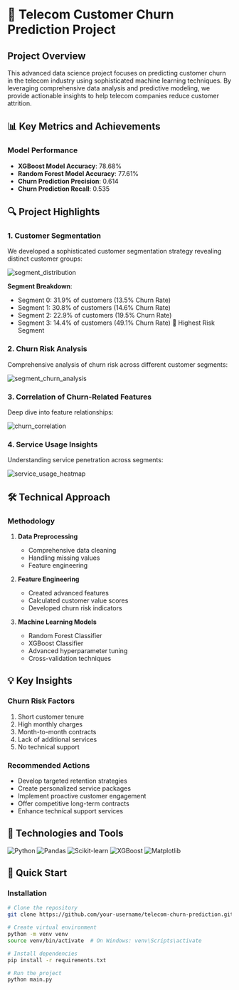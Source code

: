# 🚀 Telecom Customer Churn Prediction Project

## Project Overview

This advanced data science project focuses on predicting customer churn in the telecom industry using sophisticated machine learning techniques. By leveraging comprehensive data analysis and predictive modeling, we provide actionable insights to help telecom companies reduce customer attrition.


## 📊 Key Metrics and Achievements

### Model Performance
- **XGBoost Model Accuracy**: 78.68%
- **Random Forest Model Accuracy**: 77.61%
- **Churn Prediction Precision**: 0.614
- **Churn Prediction Recall**: 0.535

## 🔍 Project Highlights

### 1. Customer Segmentation
We developed a sophisticated customer segmentation strategy revealing distinct customer groups:

![segment_distribution](https://github.com/user-attachments/assets/661816be-94a3-44e8-a5f1-c0f663a316e7)


**Segment Breakdown**:
- Segment 0: 31.9% of customers (13.5% Churn Rate)
- Segment 1: 30.8% of customers (14.6% Churn Rate)
- Segment 2: 22.9% of customers (19.5% Churn Rate)
- Segment 3: 14.4% of customers (49.1% Churn Rate) 🚨 Highest Risk Segment

### 2. Churn Risk Analysis
Comprehensive analysis of churn risk across different customer segments:

![segment_churn_analysis](https://github.com/user-attachments/assets/36ec80aa-d14a-45e5-ac64-aa5e92a3b3cc)

### 3. Correlation of Churn-Related Features
Deep dive into feature relationships:

![churn_correlation](https://github.com/user-attachments/assets/70c3b7c3-1cdf-4add-9f0b-3e20293282ec)

### 4. Service Usage Insights
Understanding service penetration across segments:

![service_usage_heatmap](https://github.com/user-attachments/assets/532ff835-5fdc-45bf-87a7-551e340c54cf)

## 🛠 Technical Approach

### Methodology
1. **Data Preprocessing**
   - Comprehensive data cleaning
   - Handling missing values
   - Feature engineering

2. **Feature Engineering**
   - Created advanced features
   - Calculated customer value scores
   - Developed churn risk indicators

3. **Machine Learning Models**
   - Random Forest Classifier
   - XGBoost Classifier
   - Advanced hyperparameter tuning
   - Cross-validation techniques

## 💡 Key Insights

### Churn Risk Factors
1. Short customer tenure
2. High monthly charges
3. Month-to-month contracts
4. Lack of additional services
5. No technical support

### Recommended Actions
- Develop targeted retention strategies
- Create personalized service packages
- Implement proactive customer engagement
- Offer competitive long-term contracts
- Enhance technical support services

## 🧰 Technologies and Tools

![Python](https://img.shields.io/badge/Python-3.8+-blue)
![Pandas](https://img.shields.io/badge/Pandas-1.3.3-yellow)
![Scikit-learn](https://img.shields.io/badge/Scikit--learn-0.24.2-orange)
![XGBoost](https://img.shields.io/badge/XGBoost-1.5.0-green)
![Matplotlib](https://img.shields.io/badge/Matplotlib-3.4.3-lightgrey)

## 🚀 Quick Start

### Installation
```bash
# Clone the repository
git clone https://github.com/your-username/telecom-churn-prediction.git

# Create virtual environment
python -m venv venv
source venv/bin/activate  # On Windows: venv\Scripts\activate

# Install dependencies
pip install -r requirements.txt

# Run the project
python main.py
